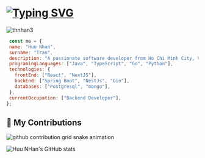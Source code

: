 <h1><a href="https://git.io/typing-svg"><img src="https://readme-typing-svg.herokuapp.com?font=JetBrains+Mono&weight=500&size=28&pause=900&color=0969DB&random=false&width=435&lines=Welcome+to+Nhan's+GitHub" alt="Typing SVG" /></a></h1>
<div align="center>
  <p align="left"> <img src="https://komarev.com/ghpvc/?username=thnhan3&label=Profile%20views&color=0e75b6&style=flat" alt="thnhan3"/> </p>
</div>
 
 ```js
  const me = {
  name: "Huu Nhan",
  surname: "Tran",
  description: "A passionate software developer from Ho Chi Minh City, Vietnam",
  programingLanguages: ["Java", "TypeScript", "Go", "Python"],
  technologies: {
    frontEnd: ["React", "NextJS"],
    backEnd: ["Spring Boot", "NestJs", "Gin"],
    databases: ["Postgresql", "mongo"],
  },
  currentOccupation: ["Backend Developer"],
};
```

<div>
  <h2>🐍 My Contributions </h2>
  <picture>
  <source
    media="(prefers-color-scheme: dark)"
    srcset="https://github.com/thnhan3/thnhan3/blob/output/github-contribution-grid-snake-dark.svg"
  />
  <source
    media="(prefers-color-scheme: light)"
    srcset="https://github.com/thnhan3/thnhan3/blob/output/github-contribution-grid-snake.svg"
  />
  <img
    alt="github contribution grid snake animation"
    src="https://github.com/thnhan3/thnhan3/blob/output/output/github-contribution-grid-snake.svg"
  />
</picture>
</div>

![Huu NHan's GitHub stats](https://github-readme-stats.vercel.app/api?username=thnhan3&show_icons=true&theme=transparent)
